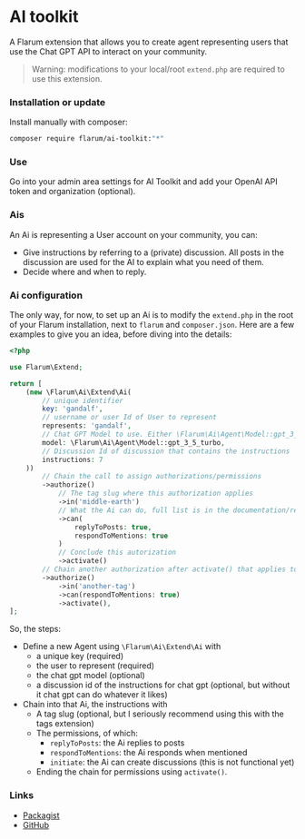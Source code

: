 # AI toolkit

A Flarum extension that allows you to create agent representing users that use the Chat GPT API to interact on your
community.

> Warning: modifications to your local/root `extend.php` are required to use this extension.

### Installation or update

Install manually with composer:

```sh
composer require flarum/ai-toolkit:"*"
```

### Use

Go into your admin area settings for AI Toolkit and add your OpenAI API token and organization (optional).

### Ais

An Ai is representing a User account on your community, you can:

- Give instructions by referring to a (private) discussion. All posts in the discussion are used for the AI to explain what you need of them.
- Decide where and when to reply.

### Ai configuration

The only way, for now, to set up an Ai is to modify the `extend.php` in the root of your Flarum installation, next to
`flarum` and `composer.json`. Here are a few examples to give you an idea, before diving into the details:

```php
<?php

use Flarum\Extend;

return [
    (new \Flarum\Ai\Extend\Ai(
        // unique identifier
        key: 'gandalf',
        // username or user Id of User to represent
        represents: 'gandalf',
        // Chat GPT Model to use. Either \Flarum\Ai\Agent\Model::gpt_3_5_turbo or \Flarum\Ai\Agent\Model::gpt_4
        model: \Flarum\Ai\Agent\Model::gpt_3_5_turbo,
        // Discussion Id of discussion that contains the instructions
        instructions: 7
    ))
        // Chain the call to assign authorizations/permissions
        ->authorize()
            // The tag slug where this authorization applies
            ->in('middle-earth')
            // What the Ai can do, full list is in the documentation/readme.
            ->can(
                replyToPosts: true,
                respondToMentions: true
            )
            // Conclude this autorization
            ->activate()
        // Chain another authorization after activate() that applies to this Ai
        ->authorize()
            ->in('another-tag')
            ->can(respondToMentions: true)
            ->activate(),
];
```

So, the steps:

- Define a new Agent using `\Flarum\Ai\Extend\Ai` with 
  - a unique key (required)
  - the user to represent (required)
  - the chat gpt model (optional)
  - a discussion id of the instructions for chat gpt (optional, but without it chat gpt can do whatever it likes)
- Chain into that Ai, the instructions with
  - A tag slug (optional, but I seriously recommend using this with the tags extension)
  - The permissions, of which:
    - `replyToPosts`: the Ai replies to posts
    - `respondToMentions`: the Ai responds when mentioned
    - `initiate`: the Ai can create discussions (this is not functional yet)
  - Ending the chain for permissions using `activate()`.



### Links

- [Packagist](https://packagist.org/packages/flarum/ai-toolkit)
- [GitHub](https://github.com/flarum-com/ai-toolkit)
